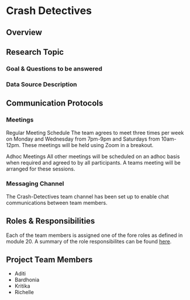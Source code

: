 # Crash Detectives

## Overview

## Research Topic 

### Goal & Questions to be answered

### Data Source Description


## Communication Protocols

### Meetings

Regular Meeting Schedule
The team agrees to meet three times per week on Monday and Wednesday from 7pm-9pm and Saturdays from 10am-12pm.  These meetings will be held using Zoom in a breakout.

Adhoc Meetings
All other meetings will be scheduled on an adhoc basis when required and agreed to by all participants.  A teams meeting will be arranged for these sessions.

### Messaging Channel

The Crash-Detectives team channel has been set up to enable chat communications between team members.

## Roles & Responsibilities
Each of the team members is assigned one of the fore roles as defined in module 20.  A summary of the role responsibilites can be found [here](https://github.com/barharding/Crash-Detectives/blob/main/images/roles_responsibilities.png).

## Project Team Members
- Aditi
- Bardhonia
- Kritika
- Richelle
